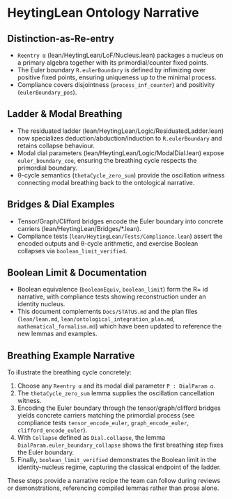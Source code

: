 # HeytingLean Ontology Narrative

## Distinction-as-Re-entry

- `Reentry α` (lean/HeytingLean/LoF/Nucleus.lean) packages a nucleus on a primary algebra together with its primordial/counter fixed points.
- The Euler boundary `R.eulerBoundary` is defined by infimizing over positive fixed points, ensuring uniqueness up to the minimal process.
- Compliance covers disjointness (`process_inf_counter`) and positivity (`eulerBoundary_pos`).

## Ladder & Modal Breathing

- The residuated ladder (lean/HeytingLean/Logic/ResiduatedLadder.lean) now specializes deduction/abduction/induction to `R.eulerBoundary` and retains collapse behaviour.
- Modal dial parameters (lean/HeytingLean/Logic/ModalDial.lean) expose `euler_boundary_coe`, ensuring the breathing cycle respects the primordial boundary.
- θ-cycle semantics (`thetaCycle_zero_sum`) provide the oscillation witness connecting modal breathing back to the ontological narrative.

## Bridges & Dial Examples

- Tensor/Graph/Clifford bridges encode the Euler boundary into concrete carriers (lean/HeytingLean/Bridges/*.lean).
- Compliance tests (`lean/HeytingLean/Tests/Compliance.lean`) assert the encoded outputs and θ-cycle arithmetic, and exercise Boolean collapses via `boolean_limit_verified`.

## Boolean Limit & Documentation

- Boolean equivalence (`booleanEquiv`, `boolean_limit`) form the R= id narrative, with compliance tests showing reconstruction under an identity nucleus.
- This document complements `Docs/STATUS.md` and the plan files (`lean/lean.md`, `lean/ontological_integration_plan.md`, `mathematical_formalism.md`) which have been updated to reference the new lemmas and examples.


## Breathing Example Narrative

To illustrate the breathing cycle concretely:

1. Choose any `Reentry α` and its modal dial parameter `P : DialParam α`.
2. The `thetaCycle_zero_sum` lemma supplies the oscillation cancellation witness.
3. Encoding the Euler boundary through the tensor/graph/clifford bridges yields concrete carriers matching the primordial process (see compliance tests `tensor_encode_euler`, `graph_encode_euler`, `clifford_encode_euler`).
4. With `Collapse` defined as `Dial.collapse`, the lemma `DialParam.euler_boundary_collapse` shows the first breathing step fixes the Euler boundary.
5. Finally, `boolean_limit_verified` demonstrates the Boolean limit in the identity-nucleus regime, capturing the classical endpoint of the ladder.

These steps provide a narrative recipe the team can follow during reviews or demonstrations, referencing compiled lemmas rather than prose alone.
